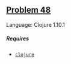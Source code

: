 ## [Problem 48](https://projecteuler.net/problem=48)

Language: Clojure 1.10.1

##### Requires

- [`clojure`](https://clojure.org/)
